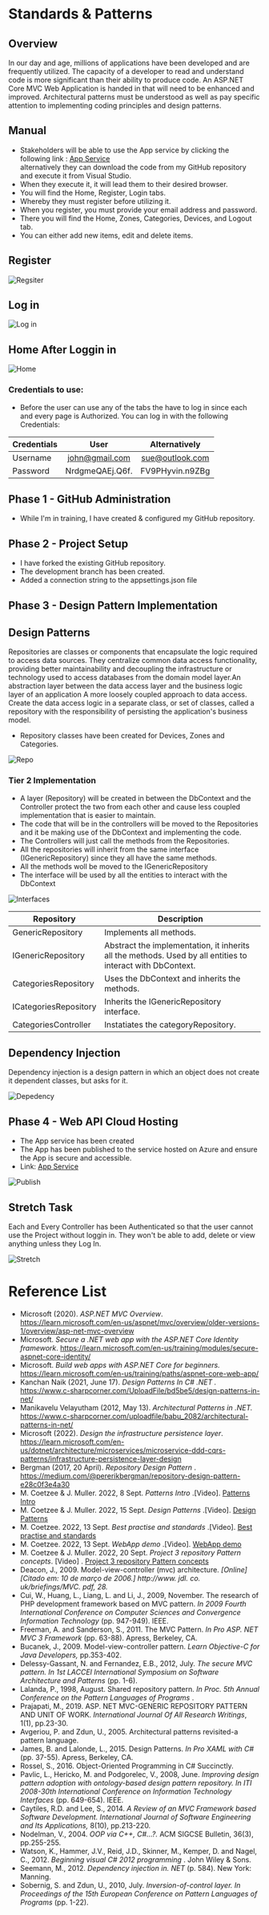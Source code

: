 # Standards & Patterns

## Overview
In our day and age, millions of applications have been developed and are frequently utilized. The capacity of a developer to read and understand code is more significant than their ability to produce code. An ASP.NET Core MVC Web Application is handed in that will need to be enhanced and improved. Architectural patterns must be understood as well as pay specific attention to implementing coding principles and design patterns.

## Manual
- Stakeholders will be able to use the App service by clicking the following link : <a href="https://cmpg323-project-3-34292748.azurewebsites.net">App Service</a></li> alternatively they can download the code from my GitHub repository and execute it from Visual Studio.
- When they execute it, it will lead them to their desired browser.
- You will find the Home, Register, Login tabs.
- Whereby they must register before utilizing it. 
- When you register, you must provide your email address and password.
- There you will find the Home, Zones, Categories, Devices, and Logout tab.
- You can either add new items, edit and delete items.

## Register 
<img src="/Images/Register.png" alt="Regsiter">

## Log in 
<img src="/Images/LogIn.png" alt="Log in">

## Home After Loggin in
<img src="/Images/Home.png" alt="Home">

### Credentials to use:
- Before the user can use any of the tabs the have to log in since each and every page is Authorized. You can log in with the following Credentials:

| Credentials   | User            | Alternatively         |
| :------------ |:---------------:| :--------------:      |
| Username      | john@gmail.com  | sue@outlook.com       |   
| Password      |NrdgmeQAEj.Q6f.  | FV9PHyvin.n9ZBg       |


## Phase 1 - GitHub Administration
- While I'm in training, I have created & configured my GitHub repository.

## Phase 2 - Project Setup
- I have forked the existing GitHub repository.
- The development branch has been created.
- Added a connection string to the appsettings.json file

## Phase 3 - Design Pattern Implementation
## Design Patterns
Repositories are classes or components that encapsulate the logic required to access data sources. 
They centralize common data access functionality, providing better maintainability and decoupling the infrastructure or technology used to access databases from the domain model layer.An abstraction layer between the data access layer and the business logic layer of an application
A more loosely coupled approach to data access. 
Create the data access logic in a separate class, or set of classes, called a repository with the responsibility of persisting the application's business model.
-  Repository classes have been created for Devices, Zones and Categories.
<img src="/Images/Repository.png" alt="Repo">

### Tier 2 Implementation
- A layer (Repository) will be created in between the DbContext and the Controller protect the two from each other and cause less coupled implementation that is easier to maintain.
- The code that will be in the controllers will be moved to the Repositories and it be making use of the DbContext and implementing the code. 
- The Controllers will just call the methods from the Repositories.
- All the repositories will inherit from the same interface (IGenericRepository) since they all have the same methods.
- All the methods woll be moved to the IGenericRepository 
- The interface will be used by all the entities to interact with the DbContext
<img src="/Images/Interfaces.png" alt="Interfaces">

| Repository           | Description |
| -------------------- | ---------------------------------------------------------------------------------------------------------- |
| GenericRepository    | Implements all methods.                                                                                    |
| IGenericRepository   | Abstract the implementation, it inherits all the methods. Used by all entities to interact with DbContext. |
| CategoriesRepository | Uses the DbContext and inherits the methods.                                                                |
| ICategoriesRepository| Inherits the IGenericRepository interface.                                                                 |
| CategoriesController | Instatiates the categoryRepository.                                                                        |

## Dependency Injection
Dependency injection is a design pattern in which an object does not create it dependent classes, but asks for it.

<img src="/Images/DependencyInjection.png" alt="Depedency">

## Phase 4 - Web API Cloud Hosting 
- The App service has been created
- The App has been published to the service hosted on Azure and ensure the App is secure and accessible.
- Link: <a href="https://cmpg323-project-3-34292748.azurewebsites.net">App Service</a></li> 

<img src="/Images/Publish.png" alt="Publish">

## Stretch Task
Each and Every Controller has been Authenticated so that the user cannot use the Project without loggin in. They won't be able to add, delete or view anything unless they Log In.

<img src="/Images/Stretch.png" alt="Stretch">

# Reference List
- Microsoft (2020). <i> ASP.NET MVC Overview</i>. https://learn.microsoft.com/en-us/aspnet/mvc/overview/older-versions-1/overview/asp-net-mvc-overview 
- Microsoft. <i> Secure a .NET web app with the ASP.NET Core Identity framework</i>. https://learn.microsoft.com/en-us/training/modules/secure-aspnet-core-identity/
- Microsoft. <i> Build web apps with ASP.NET Core for beginners. </i> https://learn.microsoft.com/en-us/training/paths/aspnet-core-web-app/
- Kanchan Naik (2021, June 17). <i> Design Patterns In C# .NET . </i> https://www.c-sharpcorner.com/UploadFile/bd5be5/design-patterns-in-net/
- Manikavelu Velayutham (2012, May 13). <i> Architectural Patterns in .NET. </i> https://www.c-sharpcorner.com/uploadfile/babu_2082/architectural-patterns-in-net/
- Microsoft (2022). <i> Design the infrastructure persistence layer</i>. https://learn.microsoft.com/en-us/dotnet/architecture/microservices/microservice-ddd-cqrs-patterns/infrastructure-persistence-layer-design
- Bergman (2017, 20 April). <i> Repository Design Pattern </i>. https://medium.com/@pererikbergman/repository-design-pattern-e28c0f3e4a30
- M. Coetzee & J. Muller. 2022, 8 Sept.<i> Patterns Intro </i>.[Video]. <a href= "https://www.dropbox.com/sh/p8fiokfpiqv4gud/AAC5X8SdanTnduTWYzVq4kQ7a?dl=0&preview=07+Cmpg+323+-+Patterns+Intro+Project+2+submission+8+Sept.m4v">Patterns Intro</a></li>
- M. Coetzee & J. Muller. 2022, 15 Sept.<i> Design Patterns </i>.[Video]. <a href="https://www.dropbox.com/sh/p8fiokfpiqv4gud/AAC5X8SdanTnduTWYzVq4kQ7a?dl=0&preview=08+CMPG+323+-+Design+patternc+class+15+Sept.m4v">Design Patterns</a></li>
- M. Coetzee. 2022, 13 Sept. <i> Best practise and standards </i>.[Video]. <a href="https://www.dropbox.com/sh/p8fiokfpiqv4gud/AAC5X8SdanTnduTWYzVq4kQ7a?dl=0&preview=08+CMPG323+-+Project+3+-+Best+practise+and+standards+13+Sept.m4v"> Best practise and standards </a></li>
- M. Coetzee. 2022, 13 Sept. <i> WebApp demo </i>.[Video]. <a href="https://www.dropbox.com/sh/p8fiokfpiqv4gud/AAC5X8SdanTnduTWYzVq4kQ7a?dl=0&preview=08+CMPG323+-+Project+3+-+WebApp+demo+13+Sept.m4v"> WebApp demo </a></li>
- M. Coetzee & J. Muller. 2022, 20 Sept.<i> Project 3 repository Pattern concepts</i>. [Video] . <a href="https://www.dropbox.com/sh/p8fiokfpiqv4gud/AAC5X8SdanTnduTWYzVq4kQ7a?dl=0&preview=09+CMPG323+-+Project+3+repository+pattern+concepts+20+Sept+recording.mp4"> Project 3 repository Pattern concepts </a></li>
- Deacon, J., 2009. Model-view-controller (mvc) architecture. <i>[Online][Citado em: 10 de março de 2006.] http://www. jdl. co. uk/briefings/MVC. pdf, 28.</i>
- Cui, W., Huang, L., Liang, L. and Li, J., 2009, November. The research of PHP development framework based on MVC pattern. <i> In 2009 Fourth International Conference on Computer Sciences and Convergence Information Technology </i> (pp. 947-949). IEEE.
- Freeman, A. and Sanderson, S., 2011. The MVC Pattern. <i> In Pro ASP. NET MVC 3 Framework </i> (pp. 63-88). Apress, Berkeley, CA.
- Bucanek, J., 2009. Model-view-controller pattern. <i> Learn Objective-C for Java Developers, </i> pp.353-402.
- Delessy-Gassant, N. and Fernandez, E.B., 2012, July. <i> The secure MVC pattern. In 1st LACCEI International Symposium on Software Architecture and Patterns </i>(pp. 1-6).
- Lalanda, P., 1998, August. Shared repository pattern. <i> In Proc. 5th Annual Conference on the Pattern Languages of Programs </i>.
- Prajapati, M., 2019. ASP. NET MVC-GENERIC REPOSITORY PATTERN AND UNIT OF WORK. <i> International Journal Of All Research Writings</i>, 1(1), pp.23-30.
- Avgeriou, P. and Zdun, U., 2005. Architectural patterns revisited-a pattern language.
- James, B. and Lalonde, L., 2015. Design Patterns. <i> In Pro XAML with C# </i> (pp. 37-55). Apress, Berkeley, CA.
- Rossel, S., 2016. Object-Oriented Programming in C# Succinctly.
- Pavlic, L., Hericko, M. and Podgorelec, V., 2008, June. <i> Improving design pattern adoption with ontology-based design pattern repository. In ITI 2008-30th International Conference on Information Technology Interfaces </i> (pp. 649-654). IEEE.
- Caytiles, R.D. and Lee, S., 2014. <i> A Review of an MVC Framework based Software Development. International Journal of Software Engineering and Its Applications, </i> 8(10), pp.213-220.
- Nodelman, V., 2004. <i> OOP via C++, C#...?. </i> ACM SIGCSE Bulletin, 36(3), pp.255-255.
- Watson, K., Hammer, J.V., Reid, J.D., Skinner, M., Kemper, D. and Nagel, C., 2012. <i> Beginning visual C# 2012 programming </i> . John Wiley & Sons.
- Seemann, M., 2012. <i> Dependency injection in. NET </i> (p. 584). New York: Manning.
- Sobernig, S. and Zdun, U., 2010, July. <i> Inversion-of-control layer. In Proceedings of the 15th European Conference on Pattern Languages of Programs </i> (pp. 1-22).


